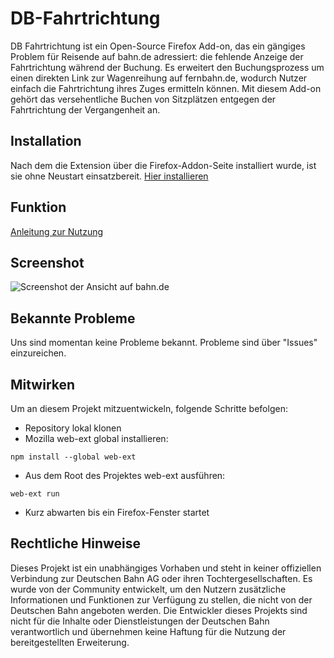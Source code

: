 # DB-Fahrtrichtung
DB Fahrtrichtung ist ein Open-Source Firefox Add-on, das ein gängiges Problem für Reisende auf bahn.de adressiert: die fehlende Anzeige der Fahrtrichtung während der Buchung. Es erweitert den Buchungsprozess um einen direkten Link zur Wagenreihung auf fernbahn.de, wodurch Nutzer einfach die Fahrtrichtung ihres Zuges ermitteln können. Mit diesem Add-on gehört das versehentliche Buchen von Sitzplätzen entgegen der Fahrtrichtung der Vergangenheit an.

## Installation
Nach dem die Extension über die Firefox-Addon-Seite installiert wurde, ist sie ohne Neustart einsatzbereit.
[Hier installieren](https://addons.mozilla.org/de/firefox/addon/db-fahrtrichtung/)

## Funktion
[Anleitung zur Nutzung](https://cd36.notion.site/DB-Fahrtrichtung-Anleitung-Hilfe-und-Mitwirken-fa9c11930c104df481ae5f6d7d4d3d36)

## Screenshot
![Screenshot der Ansicht auf bahn.de](https://i.ibb.co/9Z6Cdgz/DBFahrtrichtung.png)

## Bekannte Probleme
Uns sind momentan keine Probleme bekannt. Probleme sind über "Issues" einzureichen.

## Mitwirken
Um an diesem Projekt mitzuentwickeln, folgende Schritte befolgen:
- Repository lokal klonen
- Mozilla web-ext global installieren:
```shell
npm install --global web-ext
```
- Aus dem Root des Projektes web-ext ausführen:
```shell
web-ext run
```
- Kurz abwarten bis ein Firefox-Fenster startet

## Rechtliche Hinweise
Dieses Projekt ist ein unabhängiges Vorhaben und steht in keiner offiziellen Verbindung zur Deutschen Bahn AG oder ihren Tochtergesellschaften. Es wurde von der Community entwickelt, um den Nutzern zusätzliche Informationen und Funktionen zur Verfügung zu stellen, die nicht von der Deutschen Bahn angeboten werden. Die Entwickler dieses Projekts sind nicht für die Inhalte oder Dienstleistungen der Deutschen Bahn verantwortlich und übernehmen keine Haftung für die Nutzung der bereitgestellten Erweiterung.
